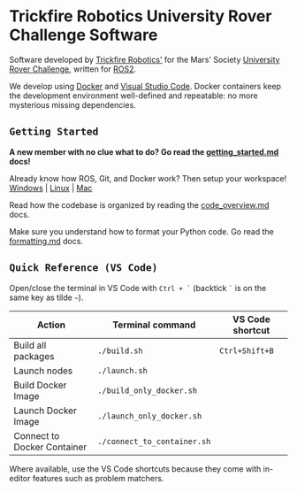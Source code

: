 # Trickfire Robotics University Rover Challenge Software
Software developed by [Trickfire Robotics'](https://www.trickfirerobotics.org/) for the Mars' Society [University Rover Challenge](https://urc.marssociety.org/), written for [ROS2](https://design.ros2.org/articles/why_ros2.html).

We develop using [Docker](https://en.wikipedia.org/wiki/Docker_(software)) and [Visual Studio Code](https://code.visualstudio.com/). Docker containers keep the development environment well-defined and repeatable: no more mysterious missing dependencies. 

## `Getting Started`
**A new member with no clue what to do? Go read the [getting_started.md](./docs/getting_started.md) docs!**

Already know how ROS, Git, and Docker work? Then setup your workspace! [Windows](docs/install_on_windows.md) | [Linux](docs/install_on_linux.md) | [Mac](docs/installing_on_mac.md)

Read how the codebase is organized by reading the [code_overview.md](./docs/code_overview.md) docs.

Make sure you understand how to format your Python code. Go read the [formatting.md](./docs/formatting.md) docs.



## `Quick Reference (VS Code)`
Open/close the terminal in VS Code with `` Ctrl + ` `` (backtick `` ` `` is on the same key as tilde `~`).

| Action             | Terminal command | VS Code shortcut                          |
| ------------------ | ---------------- | ----------------------------------------- |
| Build all packages | `./build.sh`     | `Ctrl+Shift+B`                            |
| Launch nodes       | `./launch.sh`    |                                           |
| Build Docker Image | `./build_only_docker.sh` | 
| Launch Docker Image| `./launch_only_docker.sh`| 
| Connect to Docker Container | `./connect_to_container.sh`

Where available, use the VS Code shortcuts because they come with in-editor features such as problem matchers.